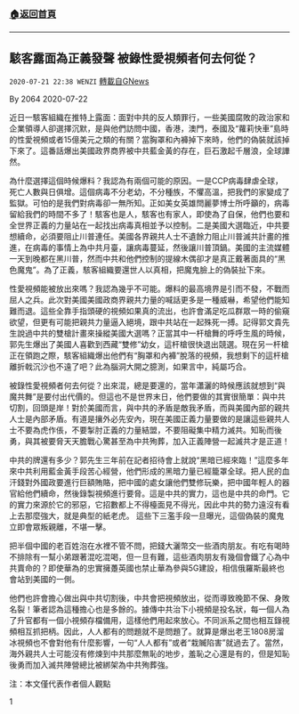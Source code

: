 ###  [:house:返回首頁](https://github.com/ourhimalayas/txt)
---

## 駭客露面為正義發聲 被錄性愛視頻者何去何從？
`2020-07-21 22:38 WENZI` [轉載自GNews](https://gnews.org/zh-hant/271840/)

By 2064
2020-07-22

近日一駭客組織在推特上露面：面對中共的反人類罪行，一些美國腐敗的政治家和企業領導人卻選擇沉默，是與他們訪問中國，香港，澳門，泰國及“蘿莉快車”島時的性愛視頻或者15億美元之類的有關？當胸罩和內褲掉下來時，他們的偽裝就該掉下來了。這番話爆出美國政界商界被中共藍金黃的存在，巨石激起千層浪，全球譁然。



為什麼選擇這個時候爆料？我認為有兩個可能的原因。一是CCP病毒肆虐全球，死亡人數與日俱增。這個病毒不分老幼，不分種族，不懼高溫，把我們的家變成了監獄。可怕的是我們對病毒卻一無所知。正如美女英雄閆麗夢博士所呼籲的，病毒留給我們的時間不多了！駭客也是人，駭客也有家人，即使為了自保，他們也要和全世界正義的力量站在一起找出病毒真相並予以控制。二是美國大選臨近，中共要想續命，必須要阻止川普連任。美國各界親共人士不遺餘力阻止川普滅共計畫的推進，在病毒的事情上為中共月臺，讓病毒蔓延，然後讓川普頂鍋。美國的主流媒體一天到晚都在黑川普，然而中共和他們控制的提線木偶卻才是真正戴著面具的“黑色魔鬼”。為了正義，駭客組織要還世人以真相，把魔鬼臉上的偽裝扯下來。

性愛視頻能被放出來嗎？我認為幾乎不可能。爆料的最高境界是引而不發，不戰而屈人之兵。此次對美國美國政商界親共力量的喊話更多是一種威嚇，希望他們能知難而退。這些全靠手指頭硬的視頻如果真的流出，也許會滿足吃瓜群眾一時的偷窺欲望，但更有可能把親共力量逼入絕境，跟中共站在一起殊死一搏。記得郭文貴先生說過中共的雙槍計畫來操縱美國大選嗎？正當其中一杆槍舞的呼呼生風的時候，郭先生爆出了美國人喜歡到西藏“雙修”幼女，這杆槍很快退出競選。現在另一杆槍正在領跑之際，駭客組織爆出他們有“胸罩和內褲”脫落的視頻，我想剩下的這杆槍離折戟沉沙也不遠了吧？此為腦洞大開之臆測，如果言中，純屬巧合。

被錄性愛視頻者何去何從？出來混，總是要還的，當年瀟灑的時候應該就想到“與魔共舞”是要付出代價的。但這也不是世界末日，他們要做的其實很簡單：與中共切割，回頭是岸！對於美國而言，與中共的矛盾是敵我矛盾，而與美國內部的親共人士是內部矛盾。有道是攘外必先安內，現在美國正義力量要做的是讓這些親共人士不要為虎作倀，不要掣肘正義的力量結盟，不要阻礙集中精力滅共。知恥而後勇，與其被要脅天天膽戰心驚甚至為中共殉葬，加入正義陣營一起滅共才是正道！

中共的牌還有多少？郭先生三年前在記者招待會上就說“黑暗已經來臨！”這麼多年來中共利用藍金黃手段苦心經營，他們形成的黑暗力量已經籠罩全球。把人民的血汗錢對外國政要進行巨額賄賂，把中國的處女讓他們雙修玩樂，把中國年輕人的器官給他們續命，然後錄製視頻進行要脅。這是中共的實力，這也是中共的命門。它的實力來源於它的邪惡，它招數都上不得檯面見不得光，因此中共的勢力遠沒有看上去那麼強大，就是典型的紙老虎。 這些下三濫手段一旦曝光，這個偽裝的魔鬼立即會眾叛親離，不堪一擊。

把半個中國的老百姓泡在水裡不管不問，把錢大灑幣交一些酒肉朋友。有吃有喝時不排除有一幫小弟跟著混吃混喝，但一旦有難，這些酒肉朋友有幾個會鐵了心為中共賣命的？即使華為的忠實擁躉英國也禁止華為參與5G建設，相信俄羅斯最終也會站到美國的一側。

他們也許會擔心做出與中共切割後，中共會把視頻放出，從而導致晚節不保、身敗名裂！筆者認為這種擔心也是多餘的。據傳中共治下小視頻是投名狀，每一個人為了升官都有一個小視頻存檔備用，這樣他們用起來放心。不同派系之間也相互錄視頻相互抓把柄。因此，人人都有的問題就不是問題了。就算是爆出老王1808房溜冰視頻也不會對他有什麼影響，一句“人人都有”或者“栽贓陷害”就過去了。當然，海外親共人士可能沒有修煉到中共那麼無恥的地步，羞恥之心還是有的，但是知恥後勇而加入滅共陣營總比被綁架為中共殉葬強。

注：本文僅代表作者個人觀點





1
